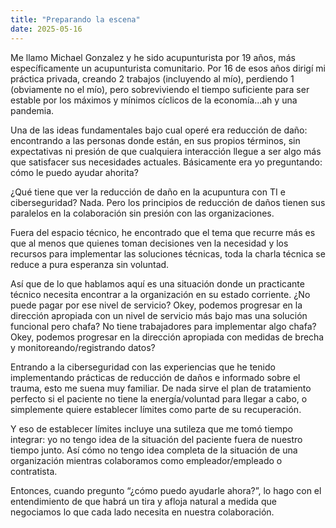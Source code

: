 ```yaml
---
title: "Preparando la escena"
date: 2025-05-16
---
```

Me llamo Michael Gonzalez y he sido acupunturista por 19 años, más específicamente un acupunturista comunitario. Por 16 de esos años dirigí mi práctica privada, creando 2 trabajos (incluyendo al mío), perdiendo 1 (obviamente no el mío), pero sobreviviendo el tiempo suficiente para ser estable por los máximos y mínimos cíclicos de la economía...ah y una pandemia.

Una de las ideas fundamentales bajo cual operé era reducción de daño: encontrando a las personas donde están, en sus propios términos, sin expectativas ni presión de que cualquiera interacción llegue a ser algo más que satisfacer sus necesidades actuales. Básicamente era yo preguntando: cómo le puedo ayudar ahorita?

¿Qué tiene que ver la reducción de daño en la acupuntura con TI e ciberseguridad? Nada. Pero los principios de reducción de daños tienen sus paralelos en la colaboración sin presión con las organizaciones.

Fuera del espacio técnico, he encontrado que el tema que recurre más es que al menos que quienes toman decisiones ven la necesidad y los recursos para implementar las soluciones técnicas, toda la charla técnica se reduce a pura esperanza sin voluntad.

Así que de lo que hablamos aquí es una situación donde un practicante técnico necesita encontrar a la organización en su estado corriente. ¿No puede pagar por ese nivel de servicio? Okey, podemos progresar en la dirección apropiada con un nivel de servicio más bajo mas una solución funcional pero chafa? No tiene trabajadores para implementar algo chafa? Okey, podemos progresar en la dirección apropiada con medidas de brecha y monitoreando/registrando datos?

Entrando a la ciberseguridad con las experiencias que he tenido implementando prácticas de reducción de daños e informado sobre el trauma, esto me suena muy familiar. De nada sirve el plan de tratamiento perfecto si el paciente no tiene la energía/voluntad para llegar a cabo, o simplemente quiere establecer límites como parte de su recuperación.

Y eso de establecer límites incluye una sutileza que me tomó tiempo integrar: yo no tengo idea de la situación del paciente fuera de nuestro tiempo junto. Así cómo no tengo idea completa de la situación de una organización mientras colaboramos como empleador/empleado o contratista.

Entonces, cuando pregunto “¿cómo puedo ayudarle ahora?”, lo hago con el entendimiento de que habrá un tira y afloja natural a medida que negociamos lo que cada lado necesita en nuestra colaboración.

